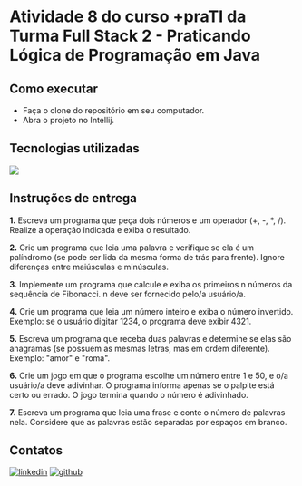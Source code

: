 # Atividade 8 do curso +praTI da Turma Full Stack 2 - Praticando Lógica de Programação em Java

## Como executar
- Faça o clone do repositório em seu computador.
- Abra o projeto no Intellij.

## Tecnologias utilizadas
<p>
    <a href="https://skillicons.dev">
      <img src="https://skillicons.dev/icons?i=java" />
    </a>
</p>

## Instruções de entrega
**1.** Escreva um programa que peça dois números e um operador (+, -, *, /). Realize a operação indicada e exiba o resultado.

**2.** Crie um programa que leia uma palavra e verifique se ela é um palíndromo (se pode ser lida da mesma forma de trás para frente). Ignore diferenças entre maiúsculas e minúsculas.

**3.** Implemente um programa que calcule e exiba os primeiros n números da sequência de Fibonacci. n deve ser fornecido pelo/a usuário/a.

**4.** Crie um programa que leia um número inteiro e exiba o número invertido. Exemplo: se o usuário digitar 1234, o programa deve exibir 4321.

**5.** Escreva um programa que receba duas palavras e determine se elas são anagramas (se possuem as mesmas letras, mas em ordem diferente). Exemplo: "amor" e "roma".

**6.** Crie um jogo em que o programa escolhe um número entre 1 e 50, e o/a usuário/a deve adivinhar. O programa informa apenas se o palpite está certo ou errado. O jogo termina quando o número é adivinhado.

**7.** Escreva um programa que leia uma frase e conte o número de palavras nela. Considere que as palavras estão separadas por espaços em branco.

## Contatos
[![linkedin](https://skillicons.dev/icons?i=linkedin)](https://linkedin.com/in/devalissonoliveira)   [![github](https://skillicons.dev/icons?i=github)](https://github.com/devalissonoliveira)
